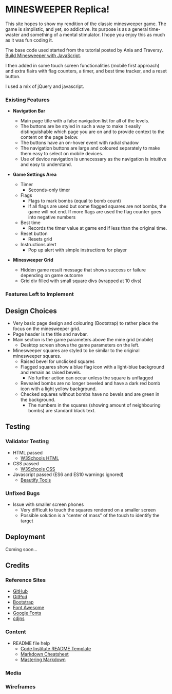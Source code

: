 # MINESWEEPER Replica!

This site hopes to show my rendition of the classic minesweeper game. The game is simplistic, and yet, so addictive. Its purpose is as a general time-waster and something of a mental stimulator.
I hope you enjoy this as much as it was fun coding it.

The base code used started from the tutorial posted by Ania and Traversy. [Build Minesweeper with JavaScript](https://www.youtube.com/watch?v=W0No1JDc6vE).

I then added in some touch screen functionalities (mobile first approach) and extra flairs with flag counters, a timer, and best time tracker, and a reset button.

I used a mix of jQuery and javascript.

### Existing Features

+ __Navigation Bar__

    + Main page title with a false navigation list for all of the levels.
    + The buttons are be styled in such a way to make it easily distinguishable which page you are on and to provide context to the content on the page below.
    + The buttons have an on-hover event with radial shadow
    + The navigation buttons are large and coloured separately to make them easy to select on mobile devices.
    + Use of device navigation is unnecessary as the navigation is intuitive and easy to understand.

+ __Game Settings Area__

    + Timer
        + Seconds-only timer
    + Flags
        + Flags to mark bombs (equal to bomb count)
        + If all flags are used but some flagged squares are not bombs, the game will not end. If more flags are used the flag counter goes into negative numbers
    + Best time
        + Records the timer value at game end if less than the original time.
    + Reset button
        + Resets grid
    + Instructions alert
        + Pop up alert with simple instructions for player

+ __Minesweeper Grid__

    + Hidden game result message that shows success or failure depending on game outcome
    + Grid div filled with small square divs (wrapped at 10 divs)

### Features Left to Implement

## Design Choices

+ Very basic page design and colouring (Bootstrap) to rather place the focus on the minesweeper grid.
+ Page header is the title and navbar.
+ Main section is the game parameters above the mine grid (mobile)
    + Desktop screen shows the game parameters on the left.
+ Minesweeper squares are styled to be similar to the original minesweeper squares.
    + Raised bevel for unclicked squares
    + Flagged squares show a blue flag icon with a light-blue background and remain as raised bevels.
        + No further action can occur unless the square is unflagged
    + Revealed bombs are no longer beveled and have a dark red bomb icon with a light yellow background.
    + Checked squares without bombs have no bevels and are green in the background.
        + The numbers in the squares (showing amount of neighbouring bombs) are standard black text.

## Testing

### Validator Testing

+ HTML passed
    + [W3Schools HTML](https://validator.w3.org/#validate_by_input)
+ CSS passed
    + [W3Schools CSS](https://jigsaw.w3.org/css-validator/#validate_by_input)
+ Javascript passed (ES6 and ES10 warnings ignored)
    + [Beautify Tools](https://beautifytools.com/javascript-validator.php)

### Unfixed Bugs

+ Issue with smaller screen phones
    + Very difficult to touch the squares rendered on a smaller screen
    + Possible solution is a "center of mass" of the touch to identify the target

## Deployment

Coming soon...

## Credits

### Reference Sites

+ [GitHub](https://github.com/)
+ [GitPod](https://gitpod.io/)
+ [Bootstrap](https://getbootstrap.com/)
+ [Font Awesome](https://fontawesome.com/)
+ [Google Fonts](https://fonts.google.com/)
+ [cdjns](https://cdnjs.com/)

### Content

+ README file help
    + [Code Institute README Template](https://github.com/Code-Institute-Solutions/readme-template)
    + [Markdown Cheatsheet](https://github.com/adam-p/markdown-here/wiki/Markdown-Cheatsheet)
    + [Mastering Markdown](https://guides.github.com/features/mastering-markdown/)

### Media

### Wireframes
